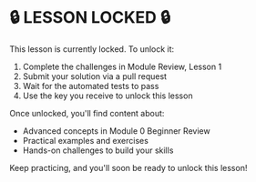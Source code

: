# 🔒 LESSON LOCKED 🔒

This lesson is currently locked. To unlock it:

1. Complete the challenges in Module Review, Lesson 1
2. Submit your solution via a pull request
3. Wait for the automated tests to pass
4. Use the key you receive to unlock this lesson

Once unlocked, you'll find content about:
- Advanced concepts in Module 0 Beginner Review
- Practical examples and exercises
- Hands-on challenges to build your skills

Keep practicing, and you'll soon be ready to unlock this lesson!
